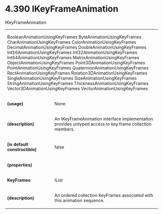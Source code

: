 <html dir="LTR" xmlns:mshelp="http://msdn.microsoft.com/mshelp" xmlns:ddue="http://ddue.schemas.microsoft.com/authoring/2003/5" xmlns:xlink="http://www.w3.org/1999/xlink" xmlns:tool="http://www.microsoft.com/tooltip"><body><input type="hidden" id="userDataCache" class="userDataStyle"><input type="hidden" id="hiddenScrollOffset"><img id="dropDownImage" style="display:none; height:0; width:0;" src="../local/drpdown.gif"><img id="dropDownHoverImage" style="display:none; height:0; width:0;" src="../local/drpdown_orange.gif"><img id="collapseImage" style="display:none; height:0; width:0;" src="../local/collapse.gif"><img id="expandImage" style="display:none; height:0; width:0;" src="../local/exp.gif"><img id="collapseAllImage" style="display:none; height:0; width:0;" src="../local/collall.gif"><img id="expandAllImage" style="display:none; height:0; width:0;" src="../local/expall.gif"><img id="copyImage" style="display:none; height:0; width:0;" src="../local/copycode.gif"><img id="copyHoverImage" style="display:none; height:0; width:0;" src="../local/copycodeHighlight.gif"><div id="header"><h1 class="heading">4.390 IKeyFrameAnimation</h1></div><div id="mainSection"><div id="mainBody"><div id="allHistory" class="saveHistory" onsave="saveAll()" onload="loadAll()"></div>
				<p xmlns:wsd="http://wsdev.schemas.microsoft.com/authoring/2008/2" xmlns:msxsl="urn:schemas-microsoft-com:xslt" xmlns:script="urn:script" xmlns:build="urn:build">
				</p>
			<div id="sectionSection0" class="section" name="collapseableSection"><content xmlns="http://ddue.schemas.microsoft.com/authoring/2003/5" xmlns:wsd="http://wsdev.schemas.microsoft.com/authoring/2008/2" xmlns:msxsl="urn:schemas-microsoft-com:xslt" xmlns:script="urn:script" xmlns:build="urn:build">
				</content></div><div id="sectionSection1" class="section" name="collapseableSection"><content xmlns="http://ddue.schemas.microsoft.com/authoring/2003/5" xmlns:wsd="http://wsdev.schemas.microsoft.com/authoring/2008/2" xmlns:msxsl="urn:schemas-microsoft-com:xslt" xmlns:script="urn:script" xmlns:build="urn:build">
					<p xmlns="">IKeyFrameAnimation</p>
					<p xmlns=""><b></b></p><table class="ProtocolAuthoredTable" xmlns=""><tr>
								<td colspan="2">
									<p>
										<mshelp:link keywords="3db6e3de-0a3e-4c4d-b5db-f438eb0fe4b6" tabindex="0">BooleanAnimationUsingKeyFrames</mshelp:link> <mshelp:link keywords="6bf23236-29bb-491d-9bf1-bef333a3f1e6" tabindex="0">ByteAnimationUsingKeyFrames</mshelp:link> <mshelp:link keywords="dcba39a4-6d46-4f75-81d8-a7fb5292f1b1" tabindex="0">CharAnimationUsingKeyFrames</mshelp:link> <mshelp:link keywords="b3fc1922-ed42-4806-bca2-518671339bf5" tabindex="0">ColorAnimationUsingKeyFrames</mshelp:link> <mshelp:link keywords="44ed3e64-1e4e-4aa6-aeda-6cc204dbf986" tabindex="0">DecimalAnimationUsingKeyFrames</mshelp:link> <mshelp:link keywords="a7fad18d-a9a7-41d4-a7e1-0f2c7f3d625f" tabindex="0">DoubleAnimationUsingKeyFrames</mshelp:link> <mshelp:link keywords="6553f46d-e2c6-4202-974b-da1cbc743ba0" tabindex="0">Int16AnimationUsingKeyFrames</mshelp:link> <mshelp:link keywords="97c98a87-8bf0-406f-84d4-477da01ddd93" tabindex="0">Int32AnimationUsingKeyFrames</mshelp:link> <mshelp:link keywords="0b215067-66b8-4333-bfff-106c4aba4d0a" tabindex="0">Int64AnimationUsingKeyFrames</mshelp:link> <mshelp:link keywords="caccc5ac-f3ed-4735-ac94-474b744ae76a" tabindex="0">MatrixAnimationUsingKeyFrames</mshelp:link> <mshelp:link keywords="6d9ae9b1-d25f-4ec0-843b-90ddbe676ba2" tabindex="0">ObjectAnimationUsingKeyFrames</mshelp:link> <mshelp:link keywords="903997b5-1670-496c-84ba-3a405f459962" tabindex="0">Point3DAnimationUsingKeyFrames</mshelp:link> <mshelp:link keywords="de30d1a8-beca-44a6-86dc-b37414a5e7cd" tabindex="0">PointAnimationUsingKeyFrames</mshelp:link> <mshelp:link keywords="08278b86-ec4a-4c52-a7f4-99e795065ef3" tabindex="0">QuaternionAnimationUsingKeyFrames</mshelp:link> <mshelp:link keywords="598e8ab2-4abd-4143-ad42-b1edf00acbbd" tabindex="0">RectAnimationUsingKeyFrames</mshelp:link> <mshelp:link keywords="3f7301b7-6f1e-4134-aec0-aba165f9012c" tabindex="0">Rotation3DAnimationUsingKeyFrames</mshelp:link> <mshelp:link keywords="dd5100af-bd88-4d76-b989-86037487b53b" tabindex="0">SingleAnimationUsingKeyFrames</mshelp:link> <mshelp:link keywords="6be327dc-b3bf-4b76-b1bd-be52bc2ca45d" tabindex="0">SizeAnimationUsingKeyFrames</mshelp:link> <mshelp:link keywords="22829f23-8abe-4b73-b5ed-90007d084133" tabindex="0">StringAnimationUsingKeyFrames</mshelp:link> <mshelp:link keywords="883dcb5c-75e1-41d4-b261-f129a06d3056" tabindex="0">ThicknessAnimationUsingKeyFrames</mshelp:link> <mshelp:link keywords="121ebe95-72c7-430f-9470-b6994f083b3d" tabindex="0">Vector3DAnimationUsingKeyFrames</mshelp:link> <mshelp:link keywords="0409e54b-f809-4e5e-8de9-805ead002e6f" tabindex="0">VectorAnimationUsingKeyFrames</mshelp:link></p>
								</td>
							</tr><tr>
							<td>
								<p>
									<b>(usage)</b>
								</p>
							</td>
							<td>
								<p>None.</p>
							</td>
						</tr><tr>
							<td>
								<p>
									<b>(description)</b>
								</p>
							</td>
							<td>
								<p>An IKeyFrameAnimation interface implementation provides untyped access to key frame collection members.</p>
							</td>
						</tr><tr>
							<td>
								<p>
									<b>[is default constructible]</b>
								</p>
							</td>
							<td>
								<p>false</p>
							</td>
						</tr><tr>
							<td>
								<p>
									<b>(properties)</b>
								</p>
							</td>
							<td>
							</td>
						</tr><tr>
							<td>
								<p>
									<b>KeyFrames</b>
								</p>
							</td>
							<td>
								<p>
									<mshelp:link keywords="13738707-b8a4-449f-a1b7-aa6f15108df4" tabindex="0">IList</mshelp:link>
								</p>
							</td>
						</tr><tr>
							<td>
								<p>
									<b>(description)</b>
								</p>
							</td>
							<td>
								<p>An ordered collection KeyFrames associated with this animation sequence.</p>
							</td>
						</tr></table>
				</content></div><!--[if gte IE 5]>
			<tool:tip element="languageFilterToolTip" avoidmouse="false"/>
		<![endif]--></div><a name="feedback"></a><span></span></div></body></html>